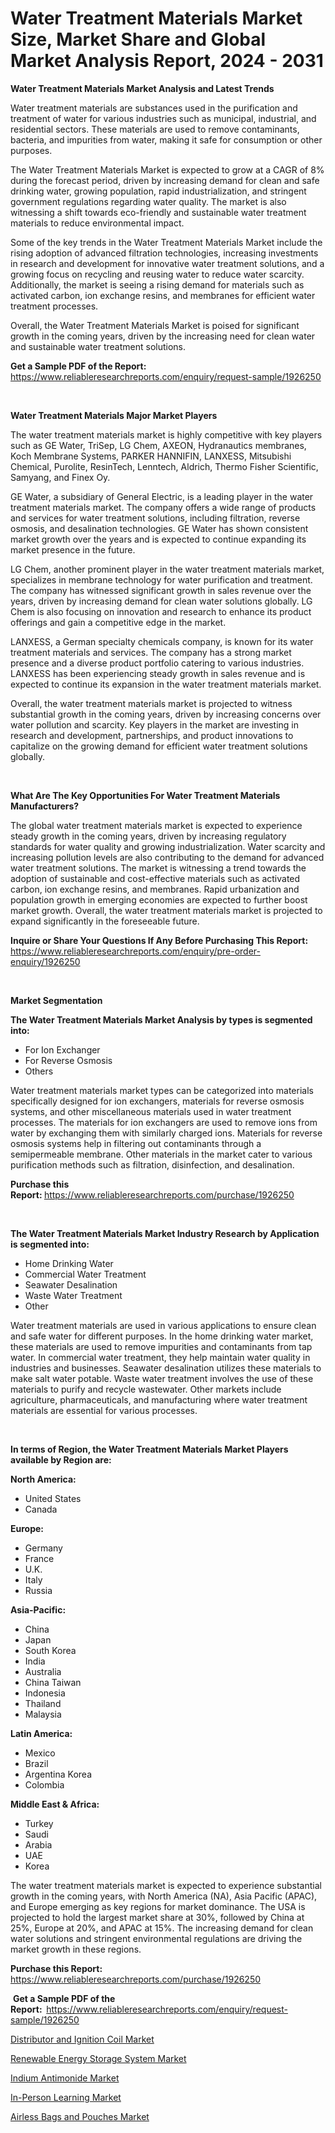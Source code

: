 <p><h1>Water Treatment Materials Market Size, Market Share and Global Market Analysis Report, 2024 - 2031</h1></p><p><strong>Water Treatment Materials Market Analysis and Latest Trends</strong></p>
<p><p>Water treatment materials are substances used in the purification and treatment of water for various industries such as municipal, industrial, and residential sectors. These materials are used to remove contaminants, bacteria, and impurities from water, making it safe for consumption or other purposes.</p><p>The Water Treatment Materials Market is expected to grow at a CAGR of 8% during the forecast period, driven by increasing demand for clean and safe drinking water, growing population, rapid industrialization, and stringent government regulations regarding water quality. The market is also witnessing a shift towards eco-friendly and sustainable water treatment materials to reduce environmental impact.</p><p>Some of the key trends in the Water Treatment Materials Market include the rising adoption of advanced filtration technologies, increasing investments in research and development for innovative water treatment solutions, and a growing focus on recycling and reusing water to reduce water scarcity. Additionally, the market is seeing a rising demand for materials such as activated carbon, ion exchange resins, and membranes for efficient water treatment processes.</p><p>Overall, the Water Treatment Materials Market is poised for significant growth in the coming years, driven by the increasing need for clean water and sustainable water treatment solutions.</p></p>
<p><strong>Get a Sample PDF of the Report:&nbsp;</strong> <a href="https://www.reliableresearchreports.com/enquiry/request-sample/1926250">https://www.reliableresearchreports.com/enquiry/request-sample/1926250</a></p>
<p>&nbsp;</p>
<p><strong>Water Treatment Materials Major Market Players</strong></p>
<p><p>The water treatment materials market is highly competitive with key players such as GE Water, TriSep, LG Chem, AXEON, Hydranautics membranes, Koch Membrane Systems, PARKER HANNIFIN, LANXESS, Mitsubishi Chemical, Purolite, ResinTech, Lenntech, Aldrich, Thermo Fisher Scientific, Samyang, and Finex Oy.</p><p>GE Water, a subsidiary of General Electric, is a leading player in the water treatment materials market. The company offers a wide range of products and services for water treatment solutions, including filtration, reverse osmosis, and desalination technologies. GE Water has shown consistent market growth over the years and is expected to continue expanding its market presence in the future.</p><p>LG Chem, another prominent player in the water treatment materials market, specializes in membrane technology for water purification and treatment. The company has witnessed significant growth in sales revenue over the years, driven by increasing demand for clean water solutions globally. LG Chem is also focusing on innovation and research to enhance its product offerings and gain a competitive edge in the market.</p><p>LANXESS, a German specialty chemicals company, is known for its water treatment materials and services. The company has a strong market presence and a diverse product portfolio catering to various industries. LANXESS has been experiencing steady growth in sales revenue and is expected to continue its expansion in the water treatment materials market.</p><p>Overall, the water treatment materials market is projected to witness substantial growth in the coming years, driven by increasing concerns over water pollution and scarcity. Key players in the market are investing in research and development, partnerships, and product innovations to capitalize on the growing demand for efficient water treatment solutions globally.</p></p>
<p>&nbsp;</p>
<p><strong>What Are The Key Opportunities For Water Treatment Materials Manufacturers?</strong></p>
<p><p>The global water treatment materials market is expected to experience steady growth in the coming years, driven by increasing regulatory standards for water quality and growing industrialization. Water scarcity and increasing pollution levels are also contributing to the demand for advanced water treatment solutions. The market is witnessing a trend towards the adoption of sustainable and cost-effective materials such as activated carbon, ion exchange resins, and membranes. Rapid urbanization and population growth in emerging economies are expected to further boost market growth. Overall, the water treatment materials market is projected to expand significantly in the foreseeable future.</p></p>
<p><strong>Inquire or Share Your Questions If Any Before Purchasing This Report:</strong> <a href="https://www.reliableresearchreports.com/enquiry/pre-order-enquiry/1926250">https://www.reliableresearchreports.com/enquiry/pre-order-enquiry/1926250</a></p>
<p>&nbsp;</p>
<p><strong>Market Segmentation</strong></p>
<p><strong>The Water Treatment Materials Market Analysis by types is segmented into:</strong></p>
<p><ul><li>For Ion Exchanger</li><li>For Reverse Osmosis</li><li>Others</li></ul></p>
<p><p>Water treatment materials market types can be categorized into materials specifically designed for ion exchangers, materials for reverse osmosis systems, and other miscellaneous materials used in water treatment processes. The materials for ion exchangers are used to remove ions from water by exchanging them with similarly charged ions. Materials for reverse osmosis systems help in filtering out contaminants through a semipermeable membrane. Other materials in the market cater to various purification methods such as filtration, disinfection, and desalination.</p></p>
<p><strong>Purchase this Report:&nbsp;</strong><a href="https://www.reliableresearchreports.com/purchase/1926250">https://www.reliableresearchreports.com/purchase/1926250</a></p>
<p>&nbsp;</p>
<p><strong>The Water Treatment Materials Market Industry Research by Application is segmented into:</strong></p>
<p><ul><li>Home Drinking Water</li><li>Commercial Water Treatment</li><li>Seawater Desalination</li><li>Waste Water Treatment</li><li>Other</li></ul></p>
<p><p>Water treatment materials are used in various applications to ensure clean and safe water for different purposes. In the home drinking water market, these materials are used to remove impurities and contaminants from tap water. In commercial water treatment, they help maintain water quality in industries and businesses. Seawater desalination utilizes these materials to make salt water potable. Waste water treatment involves the use of these materials to purify and recycle wastewater. Other markets include agriculture, pharmaceuticals, and manufacturing where water treatment materials are essential for various processes.</p></p>
<p>&nbsp;</p>
<p><strong>In terms of Region, the Water Treatment Materials Market Players available by Region are:</strong></p>
<p>
    <p> <strong> North America: </strong>
        <ul>
            <li>United States</li>
            <li>Canada</li>
        </ul>
        </p> 
    <p> <strong> Europe: </strong>
        <ul>
            <li>Germany</li>
            <li>France</li>
            <li>U.K.</li>
            <li>Italy</li>
            <li>Russia</li>
        </ul>
        </p> 
    <p> <strong> Asia-Pacific: </strong>
        <ul>
            <li>China</li>
            <li>Japan</li>
            <li>South Korea</li>
            <li>India</li>
            <li>Australia</li>
            <li>China Taiwan</li>
            <li>Indonesia</li>
            <li>Thailand</li>
            <li>Malaysia</li>
        </ul>
        </p> 
    <p> <strong> Latin America: </strong>
        <ul>
            <li>Mexico</li>
            <li>Brazil</li>
            <li>Argentina Korea</li>
            <li>Colombia</li>
        </ul>
        </p> 
    <p> <strong> Middle East & Africa: </strong>
        <ul>
            <li>Turkey</li>
            <li>Saudi</li>
            <li>Arabia</li>
            <li>UAE</li>
            <li>Korea</li>
        </ul>
    </p>
    </p>
<p><p>The water treatment materials market is expected to experience substantial growth in the coming years, with North America (NA), Asia Pacific (APAC), and Europe emerging as key regions for market dominance. The USA is projected to hold the largest market share at 30%, followed by China at 25%, Europe at 20%, and APAC at 15%. The increasing demand for clean water solutions and stringent environmental regulations are driving the market growth in these regions.</p></p>
<p><strong>Purchase this Report: </strong><a href="https://www.reliableresearchreports.com/purchase/1926250">https://www.reliableresearchreports.com/purchase/1926250</a></p>
<p>&nbsp;<strong>Get a Sample PDF of the Report:&nbsp;&nbsp;</strong><a href="https://www.reliableresearchreports.com/enquiry/request-sample/1926250">https://www.reliableresearchreports.com/enquiry/request-sample/1926250</a></p>
<p><strong></strong></p>
<p><p><a href="https://silk-columnist-571.notion.site/Distributor-and-Ignition-Coil-Market-Size-Furnishes-Valuable-Information-Encompassing-Market-Share--5a31ca9668f4426ba4f48faf4d5e42b5">Distributor and Ignition Coil Market</a></p><p><a href="https://github.com/Sarissaschmalingtr6fz2739/Market-Research-Report-List-1/blob/main/renewable-energy-storage-system-market.md">Renewable Energy Storage System Market</a></p><p><a href="https://view.publitas.com/reportprime-1/indium-antimonide-market-share-market-new-trends-analysis-report-by-type-by-application-by-end-use-by-region-and-segment-forecasts-2024-2031/">Indium Antimonide Market</a></p><p><a href="https://issuu.com/reportprime-2/docs/in-person-learning-market-size-2030.pptx">In-Person Learning Market</a></p><p><a href="https://issuu.com/reportprime-2/docs/airless-bags-and-pouches-market-size-2030.pptx">Airless Bags and Pouches Market</a></p></p>
